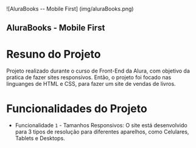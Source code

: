  ![AluraBooks -- Mobile First] (img/aluraBooks.png)
 
 ## AluraBooks - Mobile First

 # Resuno do Projeto

 Projeto realizado durante o curso de Front-End da Alura, com objetivo da pratica de fazer sites responsivos. Então, o projeto foi focado nas linguanges de HTML e CSS, para fazer um site de vendas de livros. 

 # Funcionalidades do Projeto

- Funcionalidade `1` - Tamanhos Responsivos: O site está desenvolvido para 3 tipos de resolução para diferentes aparelhos, como Celulares, Tablets e Desktops. 

